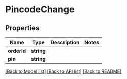 # PincodeChange

## Properties
Name | Type | Description | Notes
------------ | ------------- | ------------- | -------------
**orderId** | **string** |  | 
**pin** | **string** |  | 

[[Back to Model list]](../../README.md#documentation-for-models) [[Back to API list]](../../README.md#documentation-for-api-endpoints) [[Back to README]](../../README.md)

